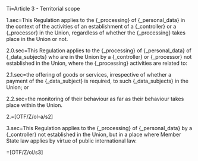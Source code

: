 Ti=Article 3 - Territorial scope

1.sec=This Regulation applies to the {_processing} of {_personal_data} in the context of the activities of an establishment of a {_controller} or a {_processor} in the Union, regardless of whether the {_processing} takes place in the Union or not.

2.0.sec=This Regulation applies to the {_processing} of {_personal_data} of {_data_subjects} who are in the Union by a {_controller} or {_processor} not established in the Union, where the {_processing} activities are related to:

2.1.sec=the offering of goods or services, irrespective of whether a payment of the {_data_subject} is required, to such {_data_subjects} in the Union; or

2.2.sec=the monitoring of their behaviour as far as their behaviour takes place within the Union.

2.=[OTF/Z/ol-a/s2]

3.sec=This Regulation applies to the {_processing} of {_personal_data} by a {_controller} not established in the Union, but in a place where Member State law applies by virtue of public international law.

=[OTF/Z/ol/s3]
